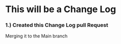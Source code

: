 # This will be a Change Log
### 1.) Created this Change Log pull Request
Merging it to the Main branch
